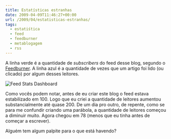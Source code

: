 ```yaml
---
title: Estatísticas estranhas
date: 2009-04-09T11:46:27+00:00
url: /2009/04/estatisticas-estranhas/
tags:
  - estatiśtica
  - feed
  - feedburner
  - metablogagem
  - rss
---
```


A linha verde é a quantidade de _subscribers_ do feed desse blog, segundo o [Feedburner][1]. A linha azul é a quantidade de vezes que um artigo foi lido (ou clicado) por algum desses leitores.

![Feed Stats Dashboard](/wp-content/uploads/2009/04/stats.png)

Como vocês podem notar, antes de eu criar este blog o feed estava estabilizado em 100. Logo que eu criei a quantidade de leitores aumentou substancialmente até quase 200. De um dia pro outro, de repente, como se para me confundir criando uma parábola, a quantidade de leitores começou a diminuir muito. Agora chegou em 78 (menos que eu tinha antes de começar a escrever).

Alguém tem algum palpite para o que está havendo?

[1]: http://www.feedburner.com/
